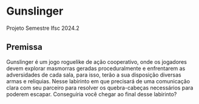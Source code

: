 # Gunslinger

Projeto Semestre Ifsc 2024.2
## Premissa

Gunslinger é um jogo roguelike de ação cooperativo, onde os jogadores devem explorar masmorras geradas proceduralmente e enfrentarem as adversidades de cada sala, para isso, terão a sua disposição diversas armas e reliquias. Nesse labirinto em que precisará de uma comunicação clara com seu parceiro para resolver os quebra-cabeças necessários para poderem escapar. Conseguiria você chegar ao final desse labirinto?